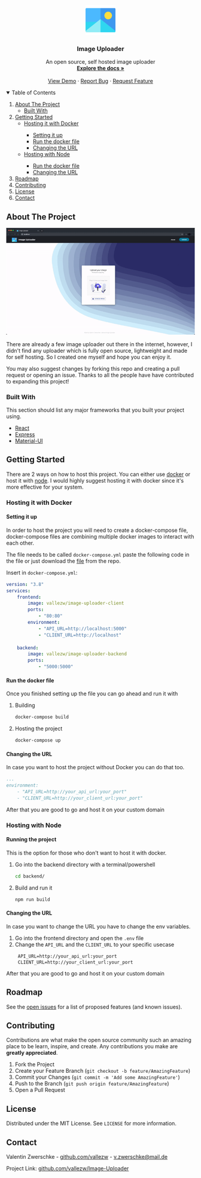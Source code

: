 <!-- PROJECT LOGO -->
<br />
<p align="center">
  <a href="https://github.com/vallezw/Image-Uploader">
    <img src="docs/images/logo.png" alt="Logo" width="80" height="80">
  </a>

  <h3 align="center">Image Uploader</h3>

  <p align="center">
    An open source, self hosted image uploader
    <br />
    <a href="https://github.com/vallezw/Image-Uploader/blob/master/README.md"><strong>Explore the docs »</strong></a>
    <br />
    <br />
    <a href="https://vallezw.github.io/Image-Uploader">View Demo</a>
    ·
    <a href="https://github.com/vallezw/Image-Uploader/issues">Report Bug</a>
    ·
    <a href="https://github.com/vallezw/Image-Uploader/issues">Request Feature</a>
  </p>
</p>



<!-- TABLE OF CONTENTS -->
<details open="open">
  <summary>Table of Contents</summary>
  <ol>
    <li>
      <a href="#about-the-project">About The Project</a>
      <ul>
        <li><a href="#built-with">Built With</a></li>
      </ul>
    </li>
    <li>
      <a href="#getting-started">Getting Started</a>
      <ul>
        <li><a href="#hosting-it-with-docker">Hosting it with Docker</a></li>
        <ul>
            <li>   
            <a href="#setting-it-up">Setting it up</a>
            </li>
            <li>   
            <a href="#run-the-docker-file">Run the docker file</a>
            </li>
            <li>   
            <a href="#changing-the-url">Changing the URL</a>
            </li>
        </ul>
        <li><a href="#hosting-with-node">Hosting with Node</a></li>
        <ul>
            <li>   
            <a href="#run-the-docker-file">Run the docker file</a>
            </li>
            <li>   
            <a href="#changing-the-url-1">Changing the URL</a>
            </li>
        </ul>
      </ul>
    </li>
    <li><a href="#roadmap">Roadmap</a></li>
    <li><a href="#contributing">Contributing</a></li>
    <li><a href="#license">License</a></li>
    <li><a href="#contact">Contact</a></li>
  </ol>
</details>



<!-- ABOUT THE PROJECT -->
## About The Project
![Example Video](docs/images/example-video.gif)
<!-- <img src="docs/images/screenshot.png" alt="Logo" width="6000"> -->

There are already a few image uploader out there in the internet, however, I didn't find any uploader which is fully open source, lightweight and made for self hosting. So I created one myself and hope you can enjoy it.

You may also suggest changes by forking this repo and creating a pull request or opening an issue. Thanks to all the people have have contributed to expanding this project!

### Built With

This section should list any major frameworks that you built your project using.
* [React](https://reactjs.org/)
* [Express](https://expressjs.com/de/)
* [Material-UI](https://material-ui.com/)

<!-- GETTING STARTED -->
## Getting Started

There are 2 ways on how to host this project. You can either use [docker](https://www.docker.com/) or host it with [node](https://nodejs.org/en/). I would highly suggest hosting it with docker since it's more effective for your system.

### Hosting it with Docker
#### Setting it up
In order to host the project you will need to create a docker-compose file, docker-compose files are combining multiple docker images to interact with each other.

The file needs to be called `docker-compose.yml` paste the following code in the file or just download the [file](https://github.com/vallezw/Image-Uploader/blob/master/docker-compose.yml) from the repo.

Insert in `docker-compose.yml`:
```yml
version: "3.8"
services:
    frontend:
        image: vallezw/image-uploader-client
        ports:
            - "80:80"
        environment:
            - "API_URL=http://localhost:5000"
            - "CLIENT_URL=http://localhost"

    backend:
        image: vallezw/image-uploader-backend 
        ports:
            - "5000:5000"
```

#### Run the docker file
Once you finished setting up the file you can go ahead and run it with

1. Building
   ```sh
   docker-compose build
   ```
2. Hosting the project
   ```sh
   docker-compose up
   ```

#### Changing the URL
In case you want to host the project without Docker you can do that too.

```yml
...
environment:
    - "API_URL=http://your_api_url:your_port"
    - "CLIENT_URL=http://your_client_url:your_port"
```

After that you are good to go and host it on your custom domain
### Hosting with Node
#### Running the project
This is the option for those who don't want to host it with docker.
1. Go into the backend directory with a terminal/powershell
   ```sh
   cd backend/
   ```
2. Build and run it
   ```sh
   npm run build
   ```
#### Changing the URL
In case you want to change the URL you have to change the env variables.
1. Go into the frontend directory and open the `.env` file
2. Change the `API_URL` and the `CLIENT_URL` to your specific usecase 
   ```env
    API_URL=http://your_api_url:your_port
    CLIENT_URL=http://your_client_url:your_port
   ```
After that you are good to go and host it on your custom domain

<!-- ROADMAP -->
## Roadmap

See the [open issues](https://github.com/vallezw/Image-Uploader/issues) for a list of proposed features (and known issues).

<!-- CONTRIBUTING -->
## Contributing

Contributions are what make the open source community such an amazing place to be learn, inspire, and create. Any contributions you make are **greatly appreciated**.

1. Fork the Project
2. Create your Feature Branch (`git checkout -b feature/AmazingFeature`)
3. Commit your Changes (`git commit -m 'Add some AmazingFeature'`)
4. Push to the Branch (`git push origin feature/AmazingFeature`)
5. Open a Pull Request

<!-- LICENSE -->
## License

Distributed under the MIT License. See `LICENSE` for more information.

<!-- CONTACT -->
## Contact

Valentin Zwerschke - [github.com/vallezw](https://github.com/vallezw) - v.zwerschke@mail.de

Project Link: [github.com/vallezw/Image-Uploader](https://github.com/vallezw/Image-Uploader)
